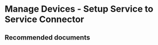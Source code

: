 <properties
	pageTitle="Manage Devices - Setup Service to Service Connector"
	description="Manage Devices - Setup Service to Service Connector"
	service="microsoft.intune"
	resource="intune"
	authors="mackie1604"
	displayOrder=""
	selfHelpType="generic"
	supportTopicIds="32599676"
	resourceTags=""
	productPesIds="15584"
	cloudEnvironments="public"
/>

# Manage Devices - Setup Service to Service Connector

## **Recommended documents**




